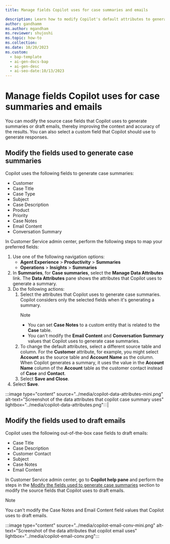 ```yaml
---
title: Manage fields Copilot uses for case summaries and emails

description: Learn how to modify Copilot's default attributes to generate more accurate summaries and draft emails. 
author: gandhamm 
ms.author: mgandham 
ms.reviewer: shujoshi 
ms.topic: how-to 
ms.collection: 
ms.date: 10/20/2023
ms.custom:
  - bap-template
  - ai-gen-docs-bap
  - ai-gen-desc
  - ai-seo-date:10/13/2023
---
```


# Manage fields Copilot uses for case summaries and emails

You can modify the source case fields that Copilot uses to generate summaries or draft emails, thereby improving the context and accuracy of the results. You can also select a custom field that Copilot should use to generate responses.

## Modify the fields used to generate case summaries

Copilot uses the following fields to generate case summaries:

- Customer
- Case Title
- Case Type
- Subject
- Case Description
- Product
- Priority
- Case Notes
- Email Content
- Conversation Summary

In Customer Service admin center, perform the following steps to map your preferred fields:

1. Use one of the following navigation options: 
    - **Agent Experience** > **Productivity** > **Summaries**
    - **Operations** > **Insights** > **Summaries**
2. In **Summaries**, for **Case summaries**, select the **Manage Data Attributes** link. The **Data Attributes** pane shows the attributes that Copilot uses to generate a summary. 
1. Do the following actions:
   1. Select the attributes that Copilot uses to generate case summaries. Copilot considers only the selected fields when it's generating a summary.
      > [!NOTE]
      > - You can set **Case Notes** to a custom entity that is related to the **Case** table.
      > - You can't modify the **Email Content**  and **Conversation Summary** values that Copilot uses to generate case summaries.
   1. To change the default attributes, select a different source table and column. For the **Customer** attribute, for example, you might select **Account** as the source table and **Account Name** as the column. When Copilot generates a summary, it uses the value in the **Account Name** column of the **Account** table as the customer contact instead of **Case** and **Contact**.
   1. Select **Save and Close**.
1. Select **Save**.
 
:::image type="content" source="../media/copilot-data-attributes-mini.png" alt-text="Screenshot of the data attributes that copilot case summary uses" lightbox="../media/copilot-data-attributes.png":::|


## Modify the fields used to draft emails

Copilot uses the following out-of-the-box case fields to draft emails:

- Case Title
- Case Description
- Customer Contact
- Subject
- Case Notes
- Email Content

In Customer Service admin center, go to **Copilot help pane** and perform the steps in the [Modify the fields used to generate case summaries](#modify-the-fields-used-to-generate-case-summaries) section to modify the source fields that Copilot uses to draft emails.

> [!NOTE]
> You can't modify the Case Notes and Email Content field values that Copilot uses to draft emails.

:::image type="content" source="../media/copilot-email-conv-mini.png" alt-text="Screenshot of the data attributes that copilot email  uses" lightbox="../media/copilot-email-conv.png":::